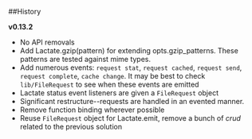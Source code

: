 
##History

**v0.13.2**

* No API removals
* Add Lactate.gzip(pattern) for extending opts.gzip_patterns. These patterns are tested against mime types.
* Add numerous events: `request stat`, `request cached`, `request send`, `request complete`, `cache change`. It may be best to check `lib/FileRequest` to see when these events are emitted
* Lactate status event listeners are given a `FileRequest` object
* Significant restructure--requests are handled in an evented manner.
* Remove function binding wherever possible
* Reuse `FileRequest` object for Lactate.emit, remove a bunch of *crud* related to the previous solution
